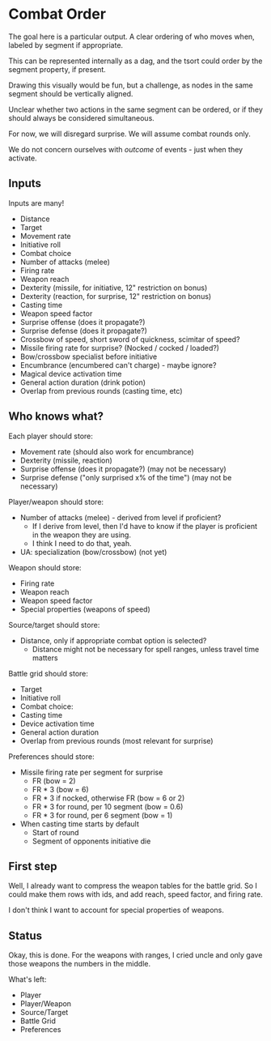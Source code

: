 # Combat Order

The goal here is a particular output. A clear ordering of who moves when, 
labeled by segment if appropriate.

This can be represented internally as a dag, and the tsort could order by 
the segment property, if present.

Drawing this visually would be fun, but a challenge, as nodes in the same 
segment should be vertically aligned.

Unclear whether two actions in the same segment can be ordered, or if they 
should always be considered simultaneous.

For now, we will disregard surprise. We will assume combat rounds only.

We do not concern ourselves with *outcome* of events - just when they 
activate.

## Inputs

Inputs are many!

- Distance
- Target
- Movement rate
- Initiative roll
- Combat choice
- Number of attacks (melee)
- Firing rate
- Weapon reach
- Dexterity (missile, for initiative, 12" restriction on bonus)
- Dexterity (reaction, for surprise, 12" restriction on bonus)
- Casting time
- Weapon speed factor
- Surprise offense (does it propagate?)
- Surprise defense (does it propagate?)
- Crossbow of speed, short sword of quickness, scimitar of speed?
- Missile firing rate for surprise? (Nocked / cocked / loaded?)
- Bow/crossbow specialist before initiative
- Encumbrance (encumbered can't charge) - maybe ignore?
- Magical device activation time
- General action duration (drink potion)
- Overlap from previous rounds (casting time, etc)

## Who knows what?

Each player should store:
- Movement rate (should also work for encumbrance)
- Dexterity (missile, reaction)
- Surprise offense (does it propagate?) (may not be necessary)
- Surprise defense ("only surprised x% of the time") (may not be necessary)

Player/weapon should store:
- Number of attacks (melee) - derived from level if proficient?
  - If I derive from level, then I'd have to know if the player 
    is proficient in the weapon they are using.
  - I think I need to do that, yeah.
- UA: specialization (bow/crossbow) (not yet)

Weapon should store:
- Firing rate
- Weapon reach
- Weapon speed factor
- Special properties (weapons of speed)

Source/target should store:
- Distance, only if appropriate combat option is selected?
  - Distance might not be necessary for spell ranges, unless travel time matters

Battle grid should store:
- Target
- Initiative roll
- Combat choice: 
- Casting time
- Device activation time
- General action duration
- Overlap from previous rounds (most relevant for surprise)

Preferences should store:
- Missile firing rate per segment for surprise
  - FR (bow = 2)
  - FR * 3 (bow = 6)
  - FR * 3 if nocked, otherwise FR (bow = 6 or 2)
  - FR * 3 for round, per 10 segment (bow = 0.6)
  - FR * 3 for round, per 6 segment (bow = 1)
- When casting time starts by default
  - Start of round
  - Segment of opponents initiative die

## First step

Well, I already want to compress the weapon tables for the battle grid.
So I could make them rows with ids, and add reach, speed factor, and
firing rate.

I don't think I want to account for special properties of weapons.

## Status

Okay, this is done. For the weapons with ranges, I cried uncle and
only gave those weapons the numbers in the middle.

What's left:

- Player
- Player/Weapon
- Source/Target
- Battle Grid
- Preferences
